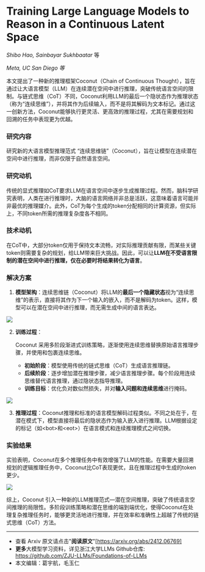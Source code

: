 # Training Large Language Models to Reason in a Continuous Latent Space

*Shibo Hao, Sainbayar Sukhbaatar* 等

*Meta, UC San Diego 等*

本文提出了一种新的推理框架Coconut（Chain of Continuous Thought），旨在通过让大语言模型（LLM）在连续潜在空间中进行推理，突破传统语言空间的限制。与链式思维（CoT）不同，Coconut利用LLM的最后一个隐状态作为推理状态（称为“连续思维”），并将其作为后续输入，而不是将其解码为文本标记。通过这一创新方法，Coconut能够执行更灵活、更高效的推理过程，尤其在需要规划和回溯的任务中表现更为优越。

### 研究内容

研究新的大语言模型推理范式 “连续思维链”（Coconut），旨在让模型在连续潜在空间中进行推理，而非仅限于自然语言空间。

### 研究动机

传统的显式推理如CoT要求LLM在语言空间中逐步生成推理过程。然而，脑科学研究表明，人类在进行推理时，大脑的语言网络并非总是活跃，这意味着语言可能并非最优的推理媒介。此外，CoT为每个生成的token分配相同的计算资源，但实际上，不同token所需的推理复杂度各不相同。

### 技术动机

在CoT中，大部分token仅用于保持文本流畅，对实际推理贡献有限，而某些关键token则需要复杂的规划，给LLM带来巨大挑战。因此，可以让**LLM在不受语言限制的潜在空间中进行推理，仅在必要时将结果转化为语言**。

### 解决方案

1. **模型架构**：连续思维链（Coconut）将LLM的**最后一个隐藏状态**视为“连续思维”的表示，直接将其作为下一个输入的嵌入，而不是解码为token。这样，模型可以在潜在空间中进行推理，而无需生成中间的语言表达。

![](https://fastly.jsdelivr.net/gh/bucketio/img15@main/2024/12/17/1734416728519-82104b03-87a8-44d5-9ec0-e58f0c419611.png)

2. **训练过程**：

   Coconut 采用多阶段渐进式训练策略，逐渐使用连续思维替换原始语言推理步骤，并使用<bot>和<eot>包裹连续思维。

   - **初始阶段**：模型使用传统的链式思维（CoT）生成语言推理链。
   - **后续阶段**：逐步增加潜在推理步骤，减少语言推理步骤。每个阶段用连续思维替代语言推理，通过隐状态指导推理。
   - **训练目标**：优化负对数似然损失，并对**输入问题和连续思维**进行掩码。

![](https://fastly.jsdelivr.net/gh/bucketio/img1@main/2024/12/17/1734416758960-0042e687-c82f-452b-ab45-d9b223812961.png)

3. **推理过程**：Coconut推理和标准的语言模型解码过程类似。不同之处在于，在潜在模式下，模型直接将最后的隐状态作为输入嵌入进行推理。LLM根据设定的标记（如\<bot\>和\<eot\>）在语言模式和连续推理模式之间切换。

### 实验结果

实验表明，Coconut在多个推理任务中有效增强了LLM的性能。在需要大量回溯规划的逻辑推理任务中，Coconut比CoT表现更优，且在推理过程中生成的token更少。

![](https://fastly.jsdelivr.net/gh/bucketio/img9@main/2024/12/17/1734416837301-e8c55ada-2970-4e5f-9279-056283ee1cf9.png)

综上，Coconut 引入一种新的LLM推理范式—潜在空间推理，突破了传统语言空间推理的局限性。多阶段训练策略和潜在思维的端到端优化，使得Coconut在处理复杂推理任务时，能够更灵活地进行推理，并在效率和准确性上超越了传统的链式思维（CoT）方法。

---

- 查看 Arxiv 原文请点击"**阅读原文**"[https://arxiv.org/abs/2412.06769]
- **更多**大模型学习资料，详见浙江大学LLMs Github仓库: 
  https://github.com/ZJU-LLMs/Foundations-of-LLMs
- 本文编辑：葛宇航，毛玉仁